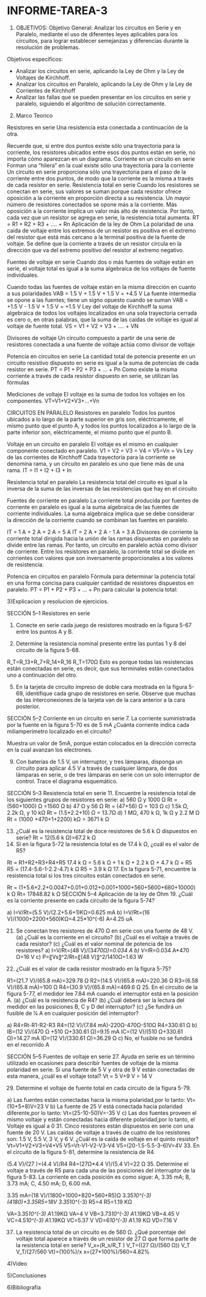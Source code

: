 # INFORME-TAREA-3

1) OBJETIVOS:
Objetivo General: Analizar los circuitos en Serie y en Paralelo, mediante el uso de diferentes leyes aplicables para los circuitos, para lograr establecer semejanzas y diferencias durante la resolución de problemas.

Objetivos específicos:

-	Analizar los circuitos en serie, aplicando la Ley de Ohm y la Ley de Voltajes de Kirchhoff.
-	Analizar los circuitos en Paralelo, aplicando la Ley de Ohm y la Ley de Corrientes de Kirchhoff
-	Analizar las fallas que se pueden presentar en los circuitos en serie y paralelo, siguiendo el algoritmo de solución correctamente.

2) Marco Teorico



Resistores en serie
Una resistencia esta conectada a continuación de la otra. 


Recuerde que, si entre dos puntos existe sólo una trayectoria para la corriente, los resistores ubicados entre esos dos puntos están en serie, no importa cómo aparezcan en un diagrama.
Corriente en un circuito en serie
Forman una “hilera” en la cual existe sólo una trayectoria para la corriente
Un circuito en serie proporciona sólo una trayectoria para el paso de la corriente entre dos puntos, de modo que la corriente es la misma a través de cada resistor en serie.
Resistencia total en serie
Cuando los resistores se conectan en serie, sus valores se suman porque cada resistor ofrece oposición a la corriente en proporción directa a su resistencia. Un mayor número de resistores conectados se opone más a la corriente. Más oposición a la corriente implica un valor más alto de resistencia. Por tanto, cada vez que un resistor se agrega en serie, la resistencia total aumenta.
RT = R1 + R2 + R3 + …. + Rn
Aplicación de la ley de Ohm
La polaridad de una caída de voltaje entre los extremos de un resistor es positiva en el extremo del resistor que está más cercano a la terminal positiva de la fuente de voltaje.
Se define que la corriente a través de un resistor circula en la dirección que va del extremo positivo del resistor al extremo negativo.



Fuentes de voltaje en serie
Cuando dos o más fuentes de voltaje están en serie, el voltaje total es igual a la suma algebraica de los voltajes de fuente individuales.
 
Cuando todas las fuentes de voltaje están en la misma dirección en cuanto a sus polaridades
VAB = 1.5 V + 1.5 V + 1.5 V = +4.5 V
La fuente intermedia se opone a las fuentes; tiene un signo opuesto cuando se suman
VAB = +1.5 V - 1.5 V + 1.5 V = +1.5 V
Ley del voltaje de Kirchhoff
la suma algebraica de todos los voltajes localizados en una sola trayectoria cerrada es cero o, en otras palabras, que la suma de las caídas de voltaje es igual al voltaje de fuente total.
VS = V1 + V2 + V3 + …. + VN
 
Divisores de voltaje
Un circuito compuesto a partir de una serie de resistores conectada a una fuente de voltaje actúa como divisor de voltaje

	




Potencia en circuitos en serie
La cantidad total de potencia presente en un circuito resistivo dispuesto en serie es igual a la suma de potencias de cada resistor en serie.
PT = P1 + P2 + P3 + … + Pn
Como existe la misma corriente a través de cada resistor dispuesto en serie, se utilizan las fórmulas
 
Mediciones de voltaje
El voltaje es la suma de todos los voltajes en los componentes.
VT=V1+V2+V3+…+Vn


CIRCUITOS EN PARALELO
Resistores en paralelo
Todos los puntos ubicados a lo largo de la parte superior en gris son, eléctricamente, el mismo punto que el punto A, y todos los puntos localizados a lo largo de la parte inferior son, eléctricamente, el mismo punto que el punto B.
 
Voltaje en un circuito en paralelo 
El voltaje es el mismo en cualquier componente conectado en paralelo. 
V1 = V2 = V3 = V4 = V5=Vn = Vs
Ley de las corrientes de Kirchhoff 
Cada trayectoria para la corriente se denomina rama, y un circuito en paralelo es uno que tiene más de una rama.
IT = I1 + I2 + I3 + In
 
Resistencia total en paralelo 
La resistencia total del circuito es igual a la inversa de la suma de las inversas de las resistencias que hay en el circuito
 
Fuentes de corriente en paralelo 
La corriente total producida por fuentes de corriente en paralelo es igual a la suma algebraica de las fuentes de corriente individuales. La suma algebraica implica que se debe considerar la dirección de la corriente cuando se combinan las fuentes en paralelo.
 
IT = 1 A + 2 A + 2 A = 5 A
IT = 2 A + 2 A - 1 A = 3 A
Divisores de corriente 
la corriente total dirigida hacia la unión de las ramas dispuestas en paralelo se divide entre las ramas. Por tanto, un circuito en paralelo actúa como divisor de corriente.
Entre los resistores en paralelo, la corriente total se divide en corrientes con valores que son inversamente proporcionales a los valores de resistencia.
 
Potencia en circuitos en paralelo
Fórmula para determinar la potencia total en una forma concisa para cualquier cantidad de resistores dispuestos en paralelo.
PT = P1 + P2 + P3 + … + Pn
para calcular la potencia total:
 

3)Explicacion y resolucion de ejercicios.


SECCIÓN 5–1 Resistores en serie
1. Conecte en serie cada juego de resistores mostrado en la figura 5-67 entre los puntos A y B.
 
   
3. Determine la resistencia nominal presente entre las puntas 1 y 8 del circuito de la figura 5-68.
 
R_T=R_13+R_7+R_14+R_16
R_T=170Ω
Esto es porque todas las resistencias están conectadas en serie, es decir, que sus terminales están conectados uno a continuación del otro.




5. En la tarjeta de circuito impreso de doble cara mostrada en la figura 5-69, identifique cada grupo de resistores
en serie. Observe que muchas de las interconexiones de la tarjeta van de la cara anterior a la
cara posterior.
 
 

SECCIÓN 5–2 Corriente en un circuito en serie
7. La corriente suministrada por la fuente en la figura 5-70 es de 5 mA ¿Cuánta corriente indica cada miliamperímetro
localizado en el circuito?
 
Muestra un valor de 5mA, porque están colocados en la dirección correcta en la cual avanzan los electrones.

9. Con baterías de 1.5 V, un interruptor, y tres lámparas, disponga un circuito para aplicar 4.5 V a través
de cualquier lámpara, de dos lámparas en serie, o de tres lámparas en serie con un solo interruptor de
control. Trace el diagrama esquemático.
 
SECCIÓN 5–3 Resistencia total en serie
11. Encuentre la resistencia total de los siguientes grupos de resistores en serie:
a) 560 Ω y 1000 Ω 
Rt = (560+1000) Ω =1560 Ω
b) 47 Ω y 56 Ω
Rt = (47+56) Ω = 103 Ω
c) 1.5k Ω, 2.2k Ω, y 10 kΩ
Rt = (1.5+2.2+10) Ω = 13.7Ω
d) 1 MΩ, 470 k Ω, 1k Ω y 2.2 M Ω
Rt = (1000 +470+1+2200) kΩ = 3671 k Ω

13. ¿Cuál es la resistencia total de doce resistores de 5.6 k Ω dispuestos en serie?
Rt = 12(5.6 k Ω)=67.2 k Ω
15. Si en la figura 5-72 la resistencia total es de 17.4 k Ω, ¿cuál es el valor de R5?
 
Rt = R1+R2+R3+R4+R5
17.4 k Ω = 5.6 k Ω + 1 k Ω + 2.2 k Ω + 4.7 k Ω + R5
R5 = (17.4-5.6-1-2.2-4.7) k Ω
R5 = 3.9 k Ω
17. En la figura 5-71, encuentre la resistencia total si los tres circuitos están conectados en serie.
 
Rt = (1+5.6+2.2+0.0047+0.01+0.012+0.001+1000+560+5600+680+10000) k Ω
Rt= 17848.82 k Ω
SECCIÓN 5–4 Aplicación de la ley de Ohm
19. ¿Cuál es la corriente presente en cada circuito de la figura 5-74?
 
a) I=V/Rt=(5.5 V)/(2.2+5.6+1)KΩ=0.625 mA
b) I=V/Rt=(16 V)/(1000+2200+560)KΩ=4.25*10^(-6)  A=4.25 uA

21. Se conectan tres resistores de 470 Ω en serie con una fuente de 48 V.
(a) ¿Cuál es la corriente en el circuito?
(b) ¿Cuál es el voltaje a través de cada resistor?
(c) ¿Cuál es el valor nominal de potencia de los resistores?
a) I=V/Rt=(48 V)/(3*470Ω)=0.034 A
b) V=I*R=0.034 A*470 Ω=16 V 
c) P=〖Vs〗^2/Rt=〖(48 V)〗^2/1410Ω=1.63 W


23. ¿Cuál es el valor de cada resistor mostrado en la figura 5-75?
 
R1=(21.7 V)/(65.8 mA)=329.78 Ω
R2=(14.5 V)/(65.8 mA)=220.36 Ω
R3=(6.58 V)/(65.8 mA)=100 Ω
R4=(30.9 V)/(65.8 mA)=469.6 Ω 
25. En el circuito de la figura 5-77, el medidor lee 7.84 mA cuando el interruptor está en la posición A.
(a) ¿Cuál es la resistencia de R4?
(b) ¿Cuál deberá ser la lectura del medidor en las posiciones B, C y D del interruptor?
(c) ¿Se fundirá un fusible de 1⁄4 A en cualquier posición del interruptor?
 
a) R4=Rt-R1-R2-R3
R4=(12 V)/(7.84 mA)-220Ω-470Ω-510Ω
R4=330.61 Ω
b) IB=(12 V)/(470 Ω +510 Ω+330.61 Ω)=9.15 mA
IC=(12 V)/(510 Ω+330.61 Ω)=14.27 mA
ID=(12 V)/(330.61 Ω)=36.29 Ω
c) No, el fusible no se fundirá en el recorrido A


SECCIÓN 5–5 Fuentes de voltaje en serie
27. Ayuda en serie es un término utilizado en ocasiones para describir fuentes de voltaje de la misma polaridad
en serie. Si una fuente de 5 V y otra de 9 V están conectadas de esta manera, ¿cuál es el voltaje
total?
Vt = 5 V+9 V = 14 V

29. Determine el voltaje de fuente total en cada circuito de la figura 5-79.
 
a) Las fuentes están conectadas hacia la misma polaridad,por lo tanto:
Vt=(10+5+8)V=23 V
b) La fuente de 25 V está conectada hacia polaridad diferente,por lo tanto:
Vt=(25-10-50)V=-35 V
c) Las dos fuentes proveen el mismo voltaje y están conectadas hacia diferente polaridad,por lo tanto,
el Voltaje es igual a 0 
31. Cinco resistores están dispuestos en serie con una fuente de 20 V. Las caídas de voltaje a través de cuatro
de los resistores son: 1.5 V, 5.5 V, 3 V, y 6 V. ¿Cuál es la caída de voltaje en el quinto resistor?
Vt=V1+V2+V3+V4+V5
V5=Vt-V1-V2-V3-V4
V5=(20-1.5-5.5-3-6)V=4V
33. En el circuito de la figura 5-81, determine la resistencia de R4.
 
(5.4 V)/(27 )=(4.4 V)/R4
R4=(27Ω*4.4 V)/(5.4 V)=22 Ω
35. Determine el voltaje a través de R5 para cada una de las posiciones del interruptor de la figura 5-83. La
corriente en cada posición es como sigue: A, 3.35 mA; B, 3.73 mA; C, 4.50 mA; D, 6.00 mA.
 
3.35 mA=(18 V)/(1800+1000+820+560+R5)Ω
3.35*10^(-3)  (4180)+3.35R5=18V
3.35*10^(-3)  R5=4
R5=1.19 KΩ

VA=3.35*10^(-3) A*1.19KΩ
VA=4 V
VB=3.73*10^(-3) A*1.19KΩ
VB=4.45 V
VC=4.5*10^(-3) A*1.19KΩ
VC=5.37 V
VD=6*10^(-3) A*1.19 KΩ
VD=7.16 V


37. La resistencia total de un circuito es de 560 Ω. ¿Qué porcentaje del voltaje total aparece a través de un
resistor de 27 Ω que forma parte de la resistencia total en serie?
V_x=(R_x/R_T ) V_T=((27 Ω)/(560 Ω)) V_T
V_T/(27/560 Vt)=(100%)/x
x=(27*100%)/560=4.82%






4)Video


5)Conclusiones


6)Bibliografia


